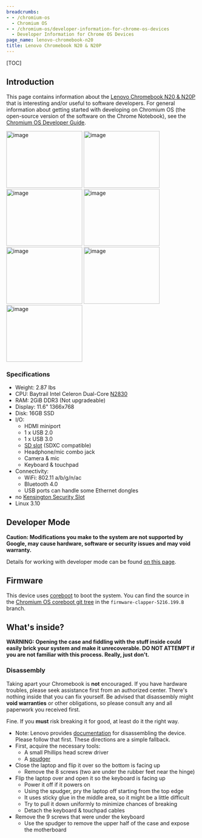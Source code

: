```yaml
---
breadcrumbs:
- - /chromium-os
  - Chromium OS
- - /chromium-os/developer-information-for-chrome-os-devices
  - Developer Information for Chrome OS Devices
page_name: lenovo-chromebook-n20
title: Lenovo Chromebook N20 & N20P
---
```


[TOC]

## Introduction

This page contains information about the [Lenovo Chromebook N20 &
N20P](https://www.google.com/chromebook/) that is interesting and/or useful to
software developers. For general information about getting started with
developing on Chromium OS (the open-source version of the software on the Chrome
Notebook), see the [Chromium OS Developer Guide](/chromium-os/developer-guide).

<img alt="image"
src="/chromium-os/developer-information-for-chrome-os-devices/lenovo-chromebook-n20/gallery-LenovoChromebookN20p-1-hinge.jpg"
height=150 width=200> <img alt="image"
src="/chromium-os/developer-information-for-chrome-os-devices/lenovo-chromebook-n20/gallery-LenovoChromebookN20p-2-front.jpg"
height=150 width=200> <img alt="image"
src="/chromium-os/developer-information-for-chrome-os-devices/lenovo-chromebook-n20/gallery-LenovoChromebookN20p-3-left.jpg"
height=150 width=200> <img alt="image"
src="/chromium-os/developer-information-for-chrome-os-devices/lenovo-chromebook-n20/gallery-LenovoChromebookN20p-4-right.jpg"
height=150 width=200> <img alt="image"
src="/chromium-os/developer-information-for-chrome-os-devices/lenovo-chromebook-n20/gallery-LenovoChromebookN20p-5-hinge.jpg"
height=150 width=200> <img alt="image"
src="/chromium-os/developer-information-for-chrome-os-devices/lenovo-chromebook-n20/gallery-LenovoChromebookN20p-6-side-left.jpg"
height=150 width=200> <img alt="image"
src="/chromium-os/developer-information-for-chrome-os-devices/lenovo-chromebook-n20/gallery-LenovoChromebookN20p-7-side-right.jpg"
height=150 width=200>

### Specifications

*   Weight: 2.87 lbs
*   CPU: Baytrail Intel Celeron Dual-Core
            [N2830](http://ark.intel.com/products/81071/Intel-Celeron-Processor-N2830-1M-Cache-up-to-2_41-GHz)
*   RAM: 2GiB DDR3 (Not upgradeable)
*   Display: 11.6" 1366x768
*   Disk: 16GB SSD
*   I/O:
    *   HDMI miniport
    *   1 x USB 2.0
    *   1 x USB 3.0
    *   [SD slot](http://en.wikipedia.org/wiki/Secure_Digital) (SDXC
                compatible)
    *   Headphone/mic combo jack
    *   Camera & mic
    *   Keyboard & touchpad
*   Connectivity:
    *   WiFi: 802.11 a/b/g/n/ac
    *   Bluetooth 4.0
    *   USB ports can handle some Ethernet dongles
*   no [Kensington Security
            Slot](http://en.wikipedia.org/wiki/Kensington_Security_Slot)
*   Linux 3.10

## Developer Mode

**Caution: Modifications you make to the system are not supported by Google, may
cause hardware, software or security issues and may void warranty.**

Details for working with developer mode can be found [on this
page](/chromium-os/developer-information-for-chrome-os-devices/acer-c720-chromebook).

## Firmware

This device uses [coreboot](http://www.coreboot.org/) to boot the system. You
can find the source in the [Chromium OS coreboot git
tree](https://chromium.googlesource.com/chromiumos/third_party/coreboot/+/firmware-clapper-5216.199.B)
in the `firmware-clapper-5216.199.B ` branch.

## What's inside?

**WARNING: Opening the case and fiddling with the stuff inside could easily
brick your system and make it unrecoverable. DO NOT ATTEMPT if you are not
familiar with this process. Really, just don't.**

### Disassembly

Taking apart your Chromebook is **not** encouraged. If you have hardware
troubles, please seek assistance first from an authorized center. There's
nothing inside that you can fix yourself. Be advised that disassembly might
**void warranties** or other obligations, so please consult any and all
paperwork you received first.

Fine. If you **must** risk breaking it for good, at least do it the right way.

*   Note: Lenovo provides
            [documentation](http://download.lenovo.com/consumer/mobiles_pub/lenovo_n20p_chromebook_hmm.pdf)
            for disassembling the device. Please follow that first. These
            directions are a simple fallback.
*   First, acquire the necessary tools:
    *   A small Phillips head screw driver
    *   A [spudger](http://en.wikipedia.org/wiki/Spudger)
*   Close the laptop and flip it over so the bottom is facing up
    *   Remove the 8 screws (two are under the rubber feet near the
                hinge)
*   Flip the laptop over and open it so the keyboard is facing up
    *   Power it off if it powers on
    *   Using the spudger, pry the laptop off starting from the top edge
    *   It uses sticky glue in the middle area, so it might be a little
                difficult
    *   Try to pull it down uniformly to minimize chances of breaking
    *   Detach the keyboard & touchpad cables
*   Remove the 9 screws that were under the keyboard
    *   Use the spudger to remove the upper half of the case and expose
                the motherboard
